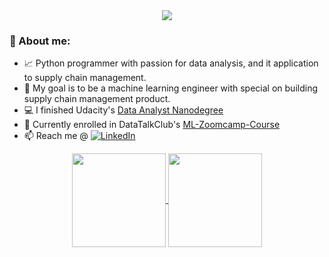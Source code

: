 <div align=center>
    <img src ="https://readme-typing-svg.herokuapp.com?font=Architects+Daughter&color=e56b6f&size=30&lines=Hey+there!+I'm+Benjamin+👋">
</div>

### 🎯 About me:


- 📈 Python programmer with passion for data analysis, and it application to supply chain management. 
- 🚩 My goal is to be a machine learning engineer with special on building supply chain management product. 
- 💻 I finished Udacity's [Data Analyst Nanodegree](https://confirm.udacity.com/HHQLKCNG)
- 🚀 Currently enrolled in DataTalkClub's [ML-Zoomcamp-Course](https://github.com/alexeygrigorev/mlbookcamp-code/tree/master/course-zoomcamp)
- 📫 Reach me @ <a href="https://www.linkedin.com/in/ojo-a-benjamin/"><img src="https://img.shields.io/badge/Linkedin-0077b5?style=flat&logo=linkedin" alt="LinkedIn" /></a>

<div align=center>
    <a href="https://github.com/tharcyla">
        <img height="150em" align="center" src="https://github-readme-stats.vercel.app/api?username=ojoadekunle&show_icons=true&count_private=true&theme=tokyonight"/>
        <img height="150em" align="center" src="https://github-readme-stats.vercel.app/api/top-langs/?username=ojoadekunle&layout=compact&theme=tokyonight"/>
    </a>
</div>
